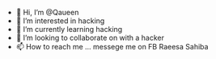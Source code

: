 - 👋 Hi, I’m @Qaueen
- 👀 I’m interested in hacking
- 🌱 I’m currently learning hacking
- 💞️ I’m looking to collaborate on with a hacker
- 📫 How to reach me ... messege me on FB Raeesa Sahiba

<!---
Qaueen/Qaueen is a ✨ special ✨ repository because its `README.md` (this file) appears on your GitHub profile.
You can click the Preview link to take a look at your changes.
--->

